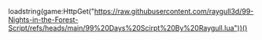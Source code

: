 loadstring(game:HttpGet("https://raw.githubusercontent.com/raygull3d/99-Nights-in-the-Forest-Script/refs/heads/main/99%20Days%20Scirpt%20By%20Raygull.lua"))()
